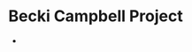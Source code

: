 # Becki Campbell Project
<ul>
<li><a href="witchy_things/index.html" target="_blank>Witchy Things</a></li>

</ul>